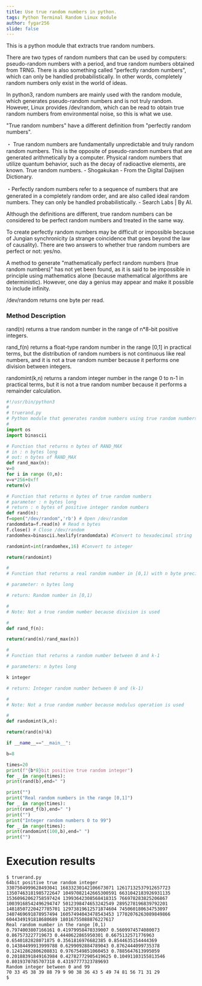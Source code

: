 ```yaml
---
title: Use true random numbers in python.
tags: Python Terminal Random Linux module
author: fygar256
slide: false
---
```

This is a python module that extracts true random numbers.

There are two types of random numbers that can be used by computers: pseudo-random numbers with a period, and true random numbers obtained from TRNG. There is also something called "perfectly random numbers", which can only be handled probabilistically. In other words, completely random numbers only exist in the world of ideas.

In python3, random numbers are mainly used with the random module, which generates pseudo-random numbers and is not truly random. However, Linux provides /dev/random, which can be read to obtain true random numbers from environmental noise, so this is what we use.

"True random numbers" have a different definition from "perfectly random numbers".

・ True random numbers are fundamentally unpredictable and truly random random numbers. This is the opposite of pseudo-random numbers that are generated arithmetically by a computer. Physical random numbers that utilize quantum behavior, such as the decay of radioactive elements, are known. True random numbers. - Shogakukan - From the Digital Daijisen Dictionary.

・Perfectly random numbers refer to a sequence of numbers that are generated in a completely random order, and are also called ideal random numbers. They can only be handled probabilistically. - Search Labs | By AI.

Although the definitions are different, true random numbers can be considered to be perfect random numbers and treated in the same way.

To create perfectly random numbers may be difficult or impossible because of Jungian synchronicity (a strange coincidence that goes beyond the law of causality). There are two answers to whether true random numbers are perfect or not: yes/no.

A method to generate "mathematically perfect random numbers (true random numbers)" has not yet been found, as it is said to be impossible in principle using mathematics alone (because mathematical algorithms are deterministic). However, one day a genius may appear and make it possible to include infinity.

/dev/random returns one byte per read.

### Method Description

rand(n) returns a true random number in the range of n*8-bit positive integers.

rand_f(n) returns a float-type random number in the range [0,1] in practical terms, but the distribution of random numbers is not continuous like real numbers, and it is not a true random number because it performs one division between integers.

randomint(k,n) returns a random integer number in the range 0 to n-1 in practical terms, but it is not a true random number because it performs a remainder calculation.

```truerand.py
#!/usr/bin/python3
#
# truerand.py
# Python module that generates random numbers using true random numbers from /dev/random
#
import os
import binascii

# Function that returns n bytes of RAND_MAX
# in : n bytes long
# out: n bytes of RAND_MAX
def rand_max(n):
v=0
for i in range (0,n):
v=v*256+0xff
return(v)

# Function that returns n bytes of true random numbers
# parameter : n bytes long
# return : n bytes of positive integer random numbers
def rand(n):
f=open("/dev/random",'rb') # Open /dev/random
randomdata=f.read(n) # Read n bytes
f.close() # Close /dev/random
randomhex=binascii.hexlify(randomdata) #Convert to hexadecimal string

randomint=int(randomhex,16) #Convert to integer

return(randomint)

#
# Function that returns a real random number in [0,1) with n byte precision

# parameter: n bytes long

# return: Random number in [0,1)

#
# Note: Not a true random number because division is used

#
def rand_f(n):

return(rand(n)/rand_max(n))

#
# Function that returns a random number between 0 and k-1

# parameters: n bytes long

k integer

# return: Integer random number between 0 and (k-1)

#
# Note: Not a true random number because modulus operation is used

#
def randomint(k,n):

return(rand(n)%k)

if __name__=="__main__":

b=8

times=20
print(f"{b*8}bit positive true random integer")
for _ in range(times):
print(rand(b),end=" ")

print("")
print("Real random numbers in the range [0,1]")
for _ in range(times):
print(rand_f(b),end=" ")
print("")
print("Integer random numbers 0 to 99")
for _ in range(times):
print(randomint(100,b),end=" ")
print("")

```

# Execution results

```
$ truerand.py
64bit positive true random integer
3307504999628493041 16833230142106673071 12617132537912657723 13507463181985722647 10497082142665300591 6631042183926931135 15360962062758597424 13993642308568418315 766978283825206867 10039168542496294747 5012398474653242549 2895278196839792201 14818507220427785701 12973819612571874604 745060180634753097 3407469691878957494 16057494043478543453 17702076263089849866 6044349191818680689 18016755088876227617
Real random number in the range [0,1)
0.7974003807166161 0.41979958470339007 0.5609974574080073 0.867573227719673 0.4440622865950301 0.6675132571776963 0.6540182828071875 0.3561816976682385 0.8544635154444369 0.14384499913999788 0.6299092884789043 0.8762444099735378 0.12412862806208831 0.9767549851060453 0.7885647613995059 0.20188391849163984 0.42782772905419625 0.10491103155813546 0.8019370785707318 0.43197777323789693
Random integer between 0 and 99
70 33 45 38 39 88 79 9 90 38 36 43 5 49 74 81 56 71 31 29
$
```
